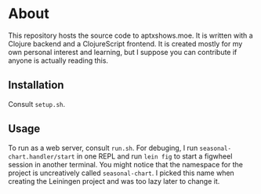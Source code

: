 # About

This repository hosts the source code to aptxshows.moe.
It is written with a Clojure backend and a ClojureScript
frontend. It is created mostly for my own personal interest
and learning, but I suppose you can contribute if anyone
is actually reading this.

## Installation

Consult `setup.sh`.

## Usage

To run as a web server, consult `run.sh`.
For debuging, I run `seasonal-chart.handler/start` in
one REPL and run `lein fig` to start a figwheel session
in another terminal.
You might notice that the namespace for the project is
uncreatively called `seasonal-chart`. I picked this name
when creating the Leiningen project and was too lazy later
to change it.
